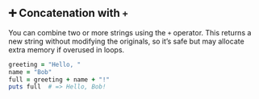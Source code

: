 ## ➕ Concatenation with `+`

You can combine two or more strings using the `+` operator. This returns a new string without modifying the originals, so it’s safe but may allocate extra memory if overused in loops.

```ruby
greeting = "Hello, "
name = "Bob"
full = greeting + name + "!"
puts full  # => Hello, Bob!
```